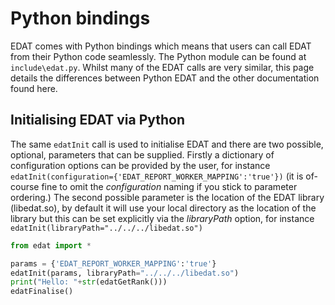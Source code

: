 # Python bindings
EDAT comes with Python bindings which means that users can call EDAT from their Python code seamlessly. The Python module can be found at `include\edat.py`. Whilst many of the EDAT calls are very similar, this page details the differences between Python EDAT and the other documentation found here.

## Initialising EDAT via Python
The same `edatInit` call is used to initialise EDAT and there are two possible, optional, parameters that can be supplied. Firstly a dictionary of configuration options can be provided by the user, for instance `edatInit(configuration={'EDAT_REPORT_WORKER_MAPPING':'true'})` (it is of-course fine to omit the _configuration_ naming if you stick to parameter ordering.) The second possible parameter is the location of the EDAT library (libedat.so), by default it will use your local directory as the location of the library but this can be set explicitly via the _libraryPath_ option, for instance `edatInit(libraryPath="../../../libedat.so")`

```python
from edat import *

params = {'EDAT_REPORT_WORKER_MAPPING':'true'}
edatInit(params, libraryPath="../../../libedat.so")
print("Hello: "+str(edatGetRank()))
edatFinalise()
```
